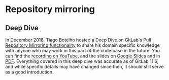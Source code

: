 # Repository mirroring

## Deep Dive

In December 2018, Tiago Botelho hosted a [Deep Dive] on GitLab's [Pull Repository Mirroring functionality] to share his domain specific knowledge with anyone who may work in this part of the code base in the future. You can find the [recording on YouTube], and the slides on [Google Slides] and in [PDF]. Everything covered in this deep dive was accurate as of GitLab 11.6, and while specific details may have changed since then, it should still serve as a good introduction.

[Deep Dive]: https://gitlab.com/gitlab-org/create-stage/issues/1
[Pull Repository Mirroring functionality]: ../workflow/repository_mirroring.md#pulling-from-a-remote-repository-starter
[recording on YouTube]: https://www.youtube.com/watch?v=sSZq0fpdY-Y
[Google Slides]: https://docs.google.com/presentation/d/17BTT6M6RyNRckV4wTt-dr07nIfBvD325_xVBoLtSoPM/edit?usp=sharing
[PDF]: https://gitlab.com/gitlab-org/create-stage/uploads/8693404888a941fd851f8a8ecdec9675/Gitlab_Create_-_Pull_Mirroring_Deep_Dive.pdf
